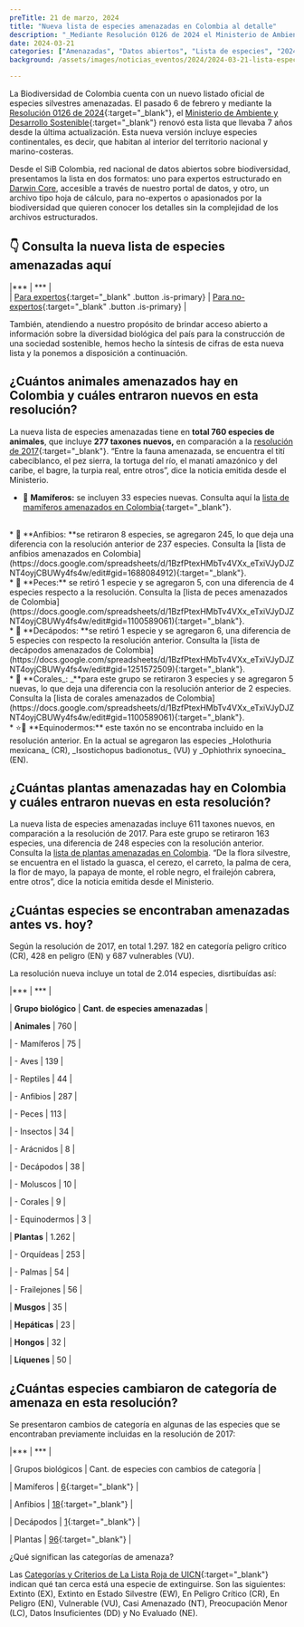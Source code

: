 ```yaml
---
preTitle: 21 de marzo, 2024
title: "Nueva lista de especies amenazadas en Colombia al detalle"
description: "_Mediante Resolución 0126 de 2024 el Ministerio de Ambiente y Desarrollo Sostenible renovó la lista de especies silvestres amenazadas para la biodiversidad de Colombia, que llevaba 7 años desde la última actualización._"
date: 2024-03-21
categories: ["Amenazadas", "Datos abiertos", "Lista de especies", "2024"]
background: /assets/images/noticias_eventos/2024/2024-03-21-lista-especies-amenazadas-colombia.jpg

---
```



La Biodiversidad de Colombia cuenta con un nuevo listado oficial de especies silvestres amenazadas. El pasado 6 de febrero y mediante la [Resolución 0126 de 2024](https://www.minambiente.gov.co/wp-content/uploads/2024/02/Resolucion-0126-de-2024.pdf){:target="_blank"}, el [Ministerio de Ambiente y Desarrollo Sostenible](https://www.minambiente.gov.co/){:target="_blank"} renovó esta lista que llevaba 7 años desde la última actualización. Esta nueva versión incluye especies continentales, es decir, que habitan al interior del territorio nacional y marino-costeras. 

Desde el SiB Colombia, red nacional de datos abiertos sobre biodiversidad, presentamos la lista en dos formatos: uno para expertos estructurado en [Darwin Core](https://biodiversidad.co/elementos-darwin-core), accesible a través de nuestro portal de datos, y otro, un archivo tipo hoja de cálculo, para no-expertos o apasionados por la biodiversidad que quieren conocer los detalles sin la complejidad de los archivos estructurados.


## 👇 Consulta la nueva lista de especies amenazadas aquí 

|*** | *** | \
| [Para expertos](https://ipt.biodiversidad.co/sib/resource?r=especies-amenazadas-mads-2024#anchor-description){:target="_blank" .button .is-primary} | [Para no-expertos](https://docs.google.com/spreadsheets/d/1D6P01RAMTaY_yyCYGK992TflNKcAYkdK/edit#gid=448828807){:target="_blank" .button .is-primary} |

También, atendiendo a nuestro propósito de brindar acceso abierto a información sobre la diversidad biológica del país para la construcción de una sociedad sostenible, hemos hecho la síntesis de cifras de esta nueva lista y la ponemos a disposición a continuación.


## ¿Cuántos animales amenazados hay en Colombia y cuáles entraron nuevos en esta resolución?

La nueva lista de especies amenazadas tiene en **total 760 especies de animales**, que incluye **277 taxones nuevos,** en comparación a la [resolución de 2017](https://www.minambiente.gov.co/wp-content/uploads/2021/10/resolucion-1912-de-2017.pdf){:target="_blank"}. “Entre la fauna amenazada, se encuentra el tití cabeciblanco, el pez sierra, la tortuga del río, el manatí amazónico y del caribe, el bagre, la turpia real, entre otros”, dice la noticia emitida desde el Ministerio.



* 🐆 **Mamíferos:** se incluyen  33 especies nuevas. Consulta aquí la [lista de mamíferos amenazados en Colombia](https://docs.google.com/spreadsheets/d/1BzfPtexHMbTv4VXx_eTxiVJyDJZNT4oyjCBUWy4fs4w/edit#gid=0){:target="_blank"}.
<br>
* 🐸 **Anfibios: **se retiraron 8 especies, se agregaron 245, lo que deja una diferencia con la resolución anterior de 237 especies. Consulta la [lista de anfibios amenazados en Colombia](https://docs.google.com/spreadsheets/d/1BzfPtexHMbTv4VXx_eTxiVJyDJZNT4oyjCBUWy4fs4w/edit#gid=1688084912){:target="_blank"}.
<br>
* 🐠 **Peces:** se retiró 1 especie y se agregaron 5, con una diferencia de 4 especies respecto a la resolución. Consulta la [lista de peces amenazados de Colombia](https://docs.google.com/spreadsheets/d/1BzfPtexHMbTv4VXx_eTxiVJyDJZNT4oyjCBUWy4fs4w/edit#gid=1100589061){:target="_blank"}.
<br>
* 🦀 **Decápodos: **se retiró 1 especie y se agregaron 6, una diferencia de 5 especies con respecto la resolución anterior. Consulta la [lista de decápodos amenazados de Colombia](https://docs.google.com/spreadsheets/d/1BzfPtexHMbTv4VXx_eTxiVJyDJZNT4oyjCBUWy4fs4w/edit#gid=1251572509){:target="_blank"}.
<br>
* 🪸 **Corales_: _**para este grupo se retiraron 3 especies y se agregaron 5 nuevas, lo que deja una diferencia con la resolución anterior de 2 especies. Consulta la [lista de corales amenazados de Colombia](https://docs.google.com/spreadsheets/d/1BzfPtexHMbTv4VXx_eTxiVJyDJZNT4oyjCBUWy4fs4w/edit#gid=1100589061){:target="_blank"}.
<br>
* ⭐🌊 **Equinodermos:** este taxón no se encontraba incluido en la resolución anterior. En la actual se agregaron las especies _Holothuria mexicana_ (CR), _Isostichopus badionotus_ (VU) y _Ophiothrix synoecina_ (EN).


## ¿Cuántas plantas amenazadas hay en Colombia y cuáles entraron nuevas en esta resolución? 

La nueva lista de especies amenazadas incluye 611 taxones nuevos, en comparación a la resolución de 2017. Para este grupo se retiraron 163 especies, una diferencia de 248 especies con la resolución anterior. Consulta la [lista de plantas amenazadas en Colombia](https://docs.google.com/spreadsheets/d/1BzfPtexHMbTv4VXx_eTxiVJyDJZNT4oyjCBUWy4fs4w/edit#gid=484537127). “De la flora silvestre, se encuentra en el listado la guasca, el cerezo, el carreto, la palma de cera, la flor de mayo, la papaya de monte, el roble negro, el frailejón cabrera, entre otros”, dice la noticia emitida desde el Ministerio.


## ¿Cuántas especies se encontraban amenazadas antes vs. hoy?

Según la resolución de 2017, en total 1.297. 182 en categoría peligro crítico (CR), 428 en peligro (EN) y 687 vulnerables (VU).

La resolución nueva incluye un total de 2.014 especies, disrtibuídas así:

|*** | *** |

| **Grupo biológico** | **Cant. de especies amenazadas** |

| **Animales** | 760 |

| - Mamíferos | 75 |

| - Aves | 139 |

| - Reptiles | 44 |

| - Anfibios | 287 |

| - Peces | 113 |

| - Insectos | 34 |

| - Arácnidos | 8 |

| - Decápodos | 38 |

| - Moluscos | 10 |

| - Corales | 9 |

| - Equinodermos | 3 |

| **Plantas** | 1.262 |

| - Orquídeas | 253 |

| - Palmas | 54 |

| - Frailejones | 56 |

| **Musgos** | 35 |

| **Hepáticas** | 23 |

| **Hongos** | 32 |

| **Líquenes** | 50 |


## ¿Cuántas especies cambiaron de categoría de amenaza en esta resolución?

Se presentaron cambios de categoría en algunas de las especies que se encontraban previamente incluidas en la resolución de 2017:

|*** | *** |

| Grupos biológicos | Cant. de especies con cambios de categoría |

| Mamíferos | [6](https://docs.google.com/spreadsheets/d/1BzfPtexHMbTv4VXx_eTxiVJyDJZNT4oyjCBUWy4fs4w/edit#gid=1730209782){:target="_blank"} |

| Anfibios | [18](https://docs.google.com/spreadsheets/d/1BzfPtexHMbTv4VXx_eTxiVJyDJZNT4oyjCBUWy4fs4w/edit#gid=362216660){:target="_blank"} |

| Decápodos | [1](https://docs.google.com/spreadsheets/d/1BzfPtexHMbTv4VXx_eTxiVJyDJZNT4oyjCBUWy4fs4w/edit#gid=1092705264){:target="_blank"} |

| Plantas | [96](https://docs.google.com/spreadsheets/d/1BzfPtexHMbTv4VXx_eTxiVJyDJZNT4oyjCBUWy4fs4w/edit#gid=1620272825){:target="_blank"} |

¿Qué significan las categorías de amenaza?

Las [Categorías y Criterios de La Lista Roja de UICN](https://www.iucnredlist.org/es#:~:text=Divide%20especies%20en%20nueve%20categor%C3%ADas,en%20Estado%20Silvestre%20y%20Extinto.){:target="_blank"} indican qué tan cerca está una especie de extinguirse. Son las siguientes: Extinto (EX), Extinto en Estado Silvestre (EW), En Peligro Crítico (CR), En Peligro (EN), Vulnerable (VU), Casi Amenazado (NT), Preocupación Menor (LC), Datos Insuficientes (DD) y No Evaluado (NE).
